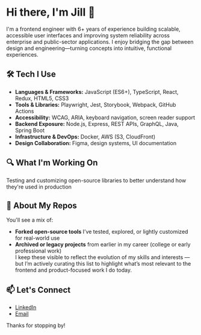 # Hi there, I'm Jill 👋

I'm a frontend engineer with 6+ years of experience building scalable, accessible user interfaces and improving system reliability across enterprise and public-sector applications. I enjoy bridging the gap between design and engineering—turning concepts into intuitive, functional experiences.

## 🛠 Tech I Use

- **Languages & Frameworks:** JavaScript (ES6+), TypeScript, React, Redux, HTML5, CSS3
- **Tools & Libraries:** Playwright, Jest, Storybook, Webpack, GitHub Actions
- **Accessibility:** WCAG, ARIA, keyboard navigation, screen reader support
- **Backend Exposure:** Node.js, Express, REST APIs, GraphQL, Java, Spring Boot  
- **Infrastructure & DevOps:** Docker, AWS (S3, CloudFront)
- **Design Collaboration:** Figma, design systems, UI documentation

## 🔍 What I'm Working On

Testing and customizing open-source libraries to better understand how they're used in production

## 📌 About My Repos

You'll see a mix of:
- **Forked open-source tools** I’ve tested, explored, or lightly customized for real-world use  
- **Archived or legacy projects** from earlier in my career (college or early professional work)  
I keep these visible to reflect the evolution of my skills and interests — but I’m actively curating this list to highlight what’s most relevant to the frontend and product-focused work I do today.

## 📫 Let's Connect

- [LinkedIn](https://www.linkedin.com/in/jillian-pena/)  
- [Email](mailto:jillpena20@gmail.com)

Thanks for stopping by!

